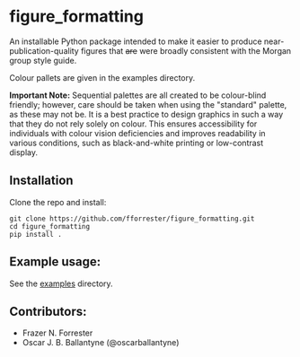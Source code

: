 # figure_formatting

An installable Python package intended to make it easier to produce near-publication-quality figures that ~~are~~ were broadly consistent with the Morgan group style guide.

Colour pallets are given in the examples directory.

**Important Note:** Sequential palettes are all created to be colour-blind friendly; however, care should be taken when using the "standard" palette, as these may not be. It is a best practice to design graphics in such a way that they do not rely solely on colour. This ensures accessibility for individuals with colour vision deficiencies and improves readability in various conditions, such as black-and-white printing or low-contrast display.

## Installation

Clone the repo and install:
```
git clone https://github.com/fforrester/figure_formatting.git
cd figure_formatting
pip install .
```

## Example usage:
See the [examples](./examples) directory.

## Contributors:
- Frazer N. Forrester 
- Oscar J. B. Ballantyne (@oscarballantyne)
